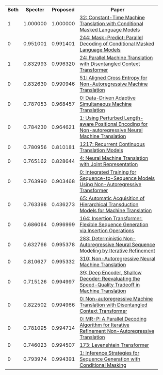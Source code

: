 <html><table><tr>
<th>Both</th>
<th>Specter</th>
<th>Proposed</th>
<th>Paper</th>
</tr>
<tr>
<td>1</td>
<td>1.000000</td>
<td>1.000000</td>
<td><a href="https://www.semanticscholar.org/paper/1a98ce71556e4602b313d424b3d689e026ca4706">32: Constant-Time Machine Translation with Conditional Masked Language Models</a></td>
</tr>
<tr>
<td>0</td>
<td>0.951001</td>
<td>0.991401</td>
<td><a href="https://www.semanticscholar.org/paper/5efadc9019ce3378a0eb6c8f939cdde6c8918b1e">244: Mask-Predict: Parallel Decoding of Conditional Masked Language Models</a></td>
</tr>
<tr>
<td>1</td>
<td>0.832993</td>
<td>0.996320</td>
<td><a href="https://www.semanticscholar.org/paper/024731a02ab455ae202dab12f404e0a4350f1dec">24: Parallel Machine Translation with Disentangled Context Transformer</a></td>
</tr>
<tr>
<td>0</td>
<td>0.832630</td>
<td>0.990946</td>
<td><a href="https://www.semanticscholar.org/paper/3f11a2124af139af7c6f17eccab5149d759d7f52">51: Aligned Cross Entropy for Non-Autoregressive Machine Translation</a></td>
</tr>
<tr>
<td>0</td>
<td>0.787053</td>
<td>0.968457</td>
<td><a href="https://www.semanticscholar.org/paper/46cd204c12aaee7234f3752a0d95f4be27962aac">0: Data-Driven Adaptive Simultaneous Machine Translation</a></td>
</tr>
<tr>
<td>0</td>
<td>0.784230</td>
<td>0.964621</td>
<td><a href="https://www.semanticscholar.org/paper/6bc7b5eaa9d644278eb52bed7bc60dae86270767">1: Using Perturbed Length-aware Positional Encoding for Non-autoregressive Neural Machine Translation</a></td>
</tr>
<tr>
<td>0</td>
<td>0.780956</td>
<td>0.810181</td>
<td><a href="https://www.semanticscholar.org/paper/944a1cfd79dbfb6fef460360a0765ba790f4027a">1217: Recurrent Continuous Translation Models</a></td>
</tr>
<tr>
<td>0</td>
<td>0.765162</td>
<td>0.828644</td>
<td><a href="https://www.semanticscholar.org/paper/f24de84e43d411ba6549780b60278dd14653c7e3">4: Neural Machine Translation with Joint Representation</a></td>
</tr>
<tr>
<td>0</td>
<td>0.763990</td>
<td>0.903468</td>
<td><a href="https://www.semanticscholar.org/paper/000d465229ff00058d15a372c8e9249ee8ec8220">0: Integrated Training for Sequence-to-Sequence Models Using Non-Autoregressive Transformer</a></td>
</tr>
<tr>
<td>0</td>
<td>0.763398</td>
<td>0.436273</td>
<td><a href="https://www.semanticscholar.org/paper/119f77e4edc10964ab3a5c6228e92df863c7e267">65: Automatic Acquisition of Hierarchical Transduction Models for Machine Translation</a></td>
</tr>
<tr>
<td>0</td>
<td>0.686064</td>
<td>0.996999</td>
<td><a href="https://www.semanticscholar.org/paper/58d34a4fb936ffe95917d8fb4016ff5e3520429a">164: Insertion Transformer: Flexible Sequence Generation via Insertion Operations</a></td>
</tr>
<tr>
<td>0</td>
<td>0.632766</td>
<td>0.995378</td>
<td><a href="https://www.semanticscholar.org/paper/9c5c89199114858eafbe50b46d77d38ffd03b28a">283: Deterministic Non-Autoregressive Neural Sequence Modeling by Iterative Refinement</a></td>
</tr>
<tr>
<td>0</td>
<td>0.810627</td>
<td>0.995332</td>
<td><a href="https://www.semanticscholar.org/paper/15e81c8d1c21f9e928c72721ac46d458f3341454">310: Non-Autoregressive Neural Machine Translation</a></td>
</tr>
<tr>
<td>0</td>
<td>0.715126</td>
<td>0.994997</td>
<td><a href="https://www.semanticscholar.org/paper/8c5a394654822a5de53ac2e4a355c1c6ead4750c">39: Deep Encoder, Shallow Decoder: Reevaluating the Speed-Quality Tradeoff in Machine Translation</a></td>
</tr>
<tr>
<td>0</td>
<td>0.822502</td>
<td>0.994966</td>
<td><a href="https://www.semanticscholar.org/paper/422fca861fa112c36ceb67ba6c9ec4677ec40519">0: Non-autoregressive Machine Translation with Disentangled Context Transformer</a></td>
</tr>
<tr>
<td>0</td>
<td>0.781095</td>
<td>0.994714</td>
<td><a href="https://www.semanticscholar.org/paper/21256c6a8a1b0e909ce6c2b6c322a61eff58ea72">0: MR-P: A Parallel Decoding Algorithm for Iterative Refinement Non-Autoregressive Translation</a></td>
</tr>
<tr>
<td>0</td>
<td>0.746023</td>
<td>0.994507</td>
<td><a href="https://www.semanticscholar.org/paper/f87de21b46683b5743c4d82af3c9cb8bbcd26f21">173: Levenshtein Transformer</a></td>
</tr>
<tr>
<td>0</td>
<td>0.793974</td>
<td>0.994391</td>
<td><a href="https://www.semanticscholar.org/paper/81ec020fbd5192a3b46490236872d03605d1f259">1: Inference Strategies for Sequence Generation with Conditional Masking</a></td>
</tr>
</table></html>
